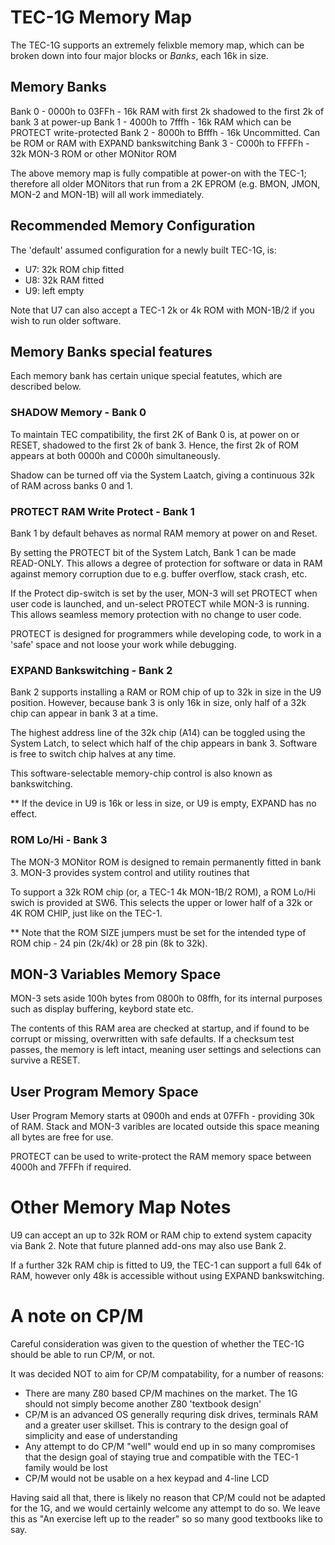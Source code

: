 # TEC-1G Memory Map

The TEC-1G supports an extremely felixble memory map, which can be broken down into four major blocks or *Banks*, each 16k in size.

## Memory Banks

Bank 0 - 0000h to 03FFh - 16k RAM with first 2k shadowed to the first 2k of bank 3 at power-up
Bank 1 - 4000h to 7fffh - 16k RAM which can be PROTECT write-protected
Bank 2 - 8000h to Bfffh - 16k Uncommitted. Can be ROM or RAM with EXPAND bankswitching
Bank 3 - C000h to FFFFh - 32k MON-3 ROM or other MONitor ROM

The above memory map is fully compatible at power-on with the TEC-1; therefore all older MONitors that run from a 2K EPROM (e.g. BMON, JMON, MON-2 and MON-1B) will all work immediately.

## Recommended Memory Configuration

The 'default' assumed configuration for a newly built TEC-1G, is:

- U7: 32k ROM chip fitted
- U8: 32k RAM fitted
- U9: left empty

Note that U7 can also accept a TEC-1 2k or 4k ROM with MON-1B/2 if you wish to run older software.

## Memory Banks special features

Each memory bank has certain unique special featutes, which are described below.

### SHADOW Memory - Bank 0

To maintain TEC compatibility, the first 2K of Bank 0 is, at power on or RESET, shadowed to the first 2k of bank 3. Hence, the first 2k of ROM appears at both 0000h and C000h simultaneously.

Shadow can be turned off via the System Laatch, giving a continuous 32k of RAM across banks 0 and 1.


### PROTECT RAM Write Protect - Bank 1

Bank 1 by default behaves as normal RAM memory at power on and Reset.

By setting the PROTECT bit of the System Latch, Bank 1 can be made READ-ONLY. This allows a degree of protection for software or data in RAM against memory corruption due to e.g. buffer overflow, stack crash, etc.

If the Protect dip-switch is set by the user, MON-3 will set PROTECT when user code is launched, and un-select PROTECT while MON-3 is running. This allows seamless memory protection with no change to user code.

PROTECT is designed for programmers while developing code, to work in a 'safe' space and not loose your work while debugging.


### EXPAND Bankswitching - Bank 2

Bank 2 supports installing a RAM or ROM chip of up to 32k in size in the U9 position. However, because bank 3 is only 16k in size, only half of a 32k chip can appear in bank 3 at a time.

The highest address line of the 32k chip (A14) can be toggled using the System Latch, to select which half of the chip appears in bank 3. Software is free to switch chip halves at any time.

This software-selectable memory-chip control is also known as bankswitching.

** If the device in U9 is 16k or less in size, or U9 is empty, EXPAND has no effect.


### ROM Lo/Hi - Bank 3

The MON-3 MONitor ROM is designed to remain permanently fitted in bank 3. MON-3 provides system control and utility routines that 

To support a 32k ROM chip (or, a TEC-1 4k MON-1B/2 ROM), a ROM Lo/Hi swich is provided at SW6. This selects the upper or lower half of a 32k or 4K ROM CHIP, just like on the TEC-1.

** Note that the ROM SIZE jumpers must be set for the intended type of ROM chip - 24 pin (2k/4k) or 28 pin (8k to 32k).


## MON-3 Variables Memory Space

MON-3 sets aside 100h bytes from 0800h to 08ffh, for its internal purposes such as display buffering, keybord state etc.

The contents of this RAM area are checked at startup, and if found to be corrupt or missing, overwritten with safe defaults. If a checksum test passes, the memory is left intact, meaning user settings and selections can survive a RESET.

## User Program Memory Space

User Program Memory starts at 0900h and ends at 07FFh - providing 30k of RAM. Stack and MON-3 varibles are located outside this space meaning all bytes are free for use.

PROTECT can be used to write-protect the RAM memory space between 4000h and 7FFFh if required.


# Other Memory Map Notes

U9 can accept an up to 32k ROM or RAM chip to extend system capacity via Bank 2. Note that future planned add-ons may also use Bank 2.

If a further 32k RAM chip is fitted to U9, the TEC-1 can support a full 64k of RAM, however only 48k is accessible without using EXPAND bankswitching.


# A note on CP/M

Careful consideration was given to the question of whether the TEC-1G should be able to run CP/M, or not.

It was decided NOT to aim for CP/M compatability, for a number of reasons:

- There are many Z80 based CP/M machines on the market. The 1G should not simply become another Z80 'textbook design'
- CP/M is an advanced OS generally requring disk drives, terminals RAM and a greater user skillset. This is contrary to the design goal of simplicity and ease of understanding
- Any attempt to do CP/M "well" would end up in so many compromises that the design goal of staying true and compatible with the TEC-1 family would be lost
- CP/M would not be usable on a hex keypad and 4-line LCD

Having said all that, there is likely no reason that CP/M could not be adapted for the 1G, and we would certainly welcome any attempt to do so. We leave this as "An exercise left up to the reader" so so many good textbooks like to say.

